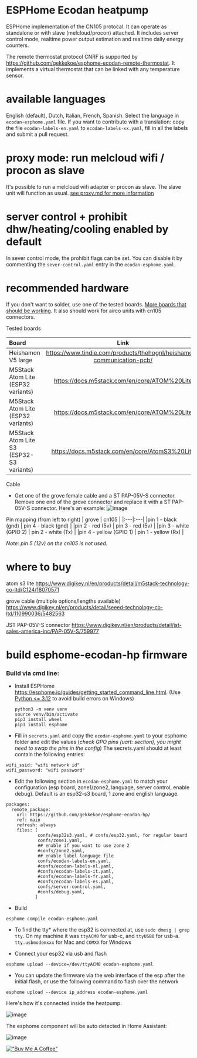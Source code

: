 # ESPHome Ecodan heatpump
ESPHome implementation of the CN105 protocal. It can operate as standalone or with slave (melcloud/procon) attached. It includes server control mode, realtime power output estimation and realtime daily energy counters. 

The remote thermostat protocol CNRF is supported by https://github.com/gekkekoe/esphome-ecodan-remote-thermostat. It implements a virtual thermostat that can be linked with any temperature sensor.

# available languages
English (default), Dutch, Italian, French, Spanish. Select the language in `ecodan-esphome.yaml` file. 
If you want to contribute with a translation: copy the file `ecodan-labels-en.yaml` to `ecodan-labels-xx.yaml`, fill in all the labels and submit a pull request.

# proxy mode: run melcloud wifi / procon as slave
It's possible to run a melcloud wifi adapter or procon as slave. The slave unit will function as usual.
[see proxy.md for more information](proxy.md)

# server control + prohibit dhw/heating/cooling enabled by default
In sever control mode, the prohibit flags can be set. You can disable it by commenting the `sever-control.yaml` entry in the `ecodan-esphome.yaml`.

# recommended hardware
If you don't want to solder, use one of the tested boards. [More boards that should be working](https://github.com/SwiCago/HeatPump/issues/13#issuecomment-457897457). It also should work for airco units with cn105 connectors. 

Tested boards

| Board | Link | Notes |
|:---|:----:|:---|
| Heishamon V5 large | https://www.tindie.com/products/thehognl/heishamon-communication-pcb/ | [see proxy.md](proxy.md) |
| M5Stack Atom Lite (ESP32 variants) | https://docs.m5stack.com/en/core/ATOM%20Lite | Grove ports used |
| M5Stack Atom Lite (ESP32 variants) | https://docs.m5stack.com/en/core/ATOM%20Lite | Pins used [example](confs/m5stack-atom-lite-proxy.md) |
| M5Stack Atom Lite S3 (ESP32-S3 variants) | https://docs.m5stack.com/en/core/AtomS3%20Lite | Grove ports used |

Cable
* Get one of the grove female cable and a ST PAP-05V-S connector. Remove one end of the grove connector and replace it with a ST PAP-05V-S connector. Here's an example:
![image](https://github.com/gekkekoe/esphome-ecodan-hp/blob/main/img/m5stack_cn105.jpg?raw=true)

Pin mapping (from left to right)
| grove | cn105 |
|:---|:---|
|pin 1 - black (gnd) | pin 4 - black (gnd) |
|pin 2 - red (5v) | pin 3 - red (5v) |
|pin 3 - white (GPIO 2) | pin 2 - white (Tx) |
|pin 4 - yellow (GPIO 1) | pin 1 - yellow (Rx) |

*Note: pin 5 (12v) on the cn105 is not used.*

# where to buy
atom s3 lite
https://www.digikey.nl/en/products/detail/m5stack-technology-co-ltd/C124/18070571

grove cable (multiple options/lengths available)
https://www.digikey.nl/en/products/detail/seeed-technology-co-ltd/110990036/5482563

JST PAP-05V-S connector
https://www.digikey.nl/en/products/detail/jst-sales-america-inc/PAP-05V-S/759977


# build esphome-ecodan-hp firmware
### Build via cmd line:
* Install ESPHome https://esphome.io/guides/getting_started_command_line.html. (Use [Python <= 3.12](https://github.com/esphome/issues/issues/6558) to avoid build errors on Windows)
    ```console
    python3 -m venv venv
    source venv/bin/activate
    pip3 install wheel
    pip3 install esphome
    ```
* Fill in `secrets.yaml` and copy the `ecodan-esphome.yaml` to your esphome folder and edit the values (*check GPO pins (uart: section), you might need to swap the pins in the config*)
The secrets.yaml should at least contain the following entries:
```
wifi_ssid: "wifi network id"
wifi_password: "wifi password"
```
* Edit the following section in `ecodan-esphome.yaml` to match your configuration (esp board, zone1/zone2, language, server control, enable debug). Default is an esp32-s3 board, 1 zone and english language.

```
packages:
  remote_package:
    url: https://github.com/gekkekoe/esphome-ecodan-hp/
    ref: main
    refresh: always
    files: [ 
            confs/esp32s3.yaml, # confs/esp32.yaml, for regular board
            confs/zone1.yaml,
            ## enable if you want to use zone 2
            #confs/zone2.yaml,
            ## enable label language file
            confs/ecodan-labels-en.yaml,
            #confs/ecodan-labels-nl.yaml,
            #confs/ecodan-labels-it.yaml,
            #confs/ecodan-labels-fr.yaml,
            #confs/ecodan-labels-es.yaml,
            confs/server-control.yaml,
            #confs/debug.yaml,
           ]
```

* Build
```console
esphome compile ecodan-esphome.yaml
```
* To find the tty* where the esp32 is connected at, use `sudo dmesg | grep tty`. On my machine it was `ttyACM0` for usb-c, and `ttyUSB0` for usb-a. `tty.usbmodemxxx` for Mac and `COMXX` for Windows

* Connect your esp32 via usb and flash
```console 
esphome upload --device=/dev/ttyACM0 ecodan-esphome.yaml
```
* You can update the firmware via the web interface of the esp after the initial flash, or use the following command to flash over the network
```console 
esphome upload --device ip_address ecodan-esphome.yaml
```

Here's how it's connected inside the heatpump:

![image](https://github.com/gekkekoe/esphome-ecodan-hp/blob/main/img/m5stack_installed.jpg?raw=true)

The esphome component will be auto detected in Home Assistant:

![image](https://github.com/gekkekoe/esphome-ecodan-hp/blob/main/img/ha-integration.png?raw=true)


[!["Buy Me A Coffee"](https://www.buymeacoffee.com/assets/img/custom_images/orange_img.png)](https://www.buymeacoffee.com/gekkekoe)
